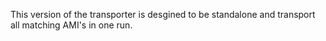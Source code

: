 This version of the transporter is desgined to be standalone and transport all matching AMI's in one run.
